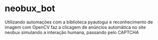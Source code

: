 # neobux_bot
 Utilizando automações com a biblioteca pyautogui e reconhecimento de imagem com OpenCV faz a clicagem de anúncios automática no site neobux simulando a interação humana, passando pelo CAPTCHA
